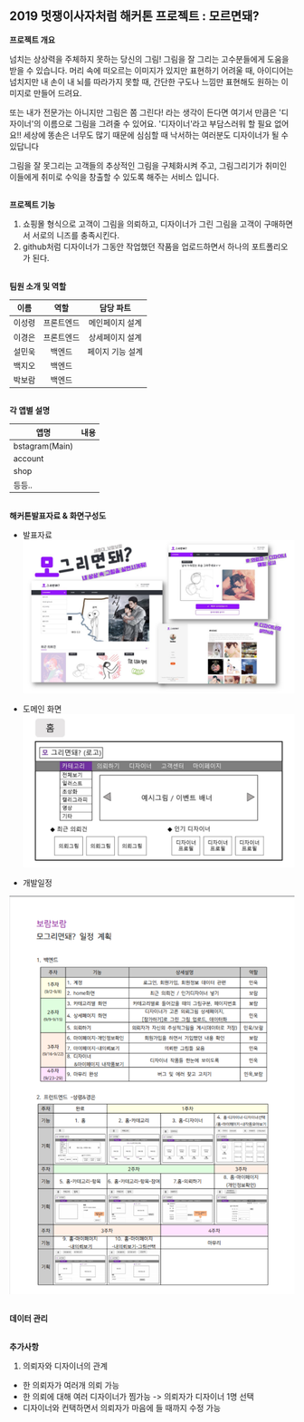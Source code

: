

## 2019 멋쟁이사자처럼 해커톤 프로젝트 : 모르면돼?


<STRONG>프로젝트 개요</STRONG>


 넘치는 상상력을 주체하지 못하는 당신의 그림! 그림을 잘 그리는 고수분들에게 도움을 받을 수 있습니다. 머리 속에 떠오르는 이미지가 있지만 표현하기 어려울 때, 아이디어는 넘치지만 내 손이 내 뇌를 따라가지 못할 때, 간단한 구도나 느낌만 표현해도 원하는 이미지로 만들어 드려요.

또는 내가 전문가는 아니지만 그림은 쫌 그린다! 라는 생각이 든다면 여기서 만큼은 '디자이너'의 이름으로 그림을 그려줄 수 있어요. '디자이너'라고 부담스러워 할 필요 없어요!! 세상에 똥손은 너무도 많기 때문에 심심할 때 낙서하는 여러분도 디자이너가 될 수 있답니다

그림을 잘 못그리는 고객들의 추상적인 그림을 구체화시켜 주고, 그림그리기가 취미인 이들에게 취미로 수익을 창출할 수 있도록 해주는 서비스 입니다.


##
<STRONG>프로젝트 기능</STRONG>
1. 쇼핑몰 형식으로 고객이 그림을 의뢰하고, 디자이너가 그린 그림을 고객이 구매하면서 서로의 니즈를 충족시킨다.
2.  github처럼 디자이너가 그동안 작업했던 작품을 업로드하면서 하나의 포트폴리오가 된다.

##
<STRONG>팀원 소개 및 역할</STRONG>


| 이름 | 역할 | 담당 파트 |
|---|:---:|:---:|
|이성령|프론트엔드|메인페이지 설계|
|이경은|프론트엔드|상세페이지 설계|
|설민욱|백엔드|페이지 기능 설계|
|백지오|백엔드||
|박보람|백엔드||



##
<STRONG>각  앱별 설명</STRONG>

| 앱명 | 내용 |
|--|:--:|
| bstagram(Main) |  |
| account|  |
| shop |  |
| 등등.. |  |




##
<STRONG>해커톤발표자료 & 화면구성도</STRONG>
* 발표자료
![ex_screenshot](./img/모그리면돼.jpg)

* 도메인 화면
![ex_screenshot](./img/화면기획/보람보람-화면기획/슬라이드1.JPG)

* 개발일정


![ex_screenshot](./img/일정계획표.png)

##
<STRONG>데이터 관리</STRONG>


##
<STRONG>추가사항</STRONG>
1. 의뢰자와 디자이너의 관계
 - 한 의뢰자가 여러개 의뢰 가능
 - 한 의뢰에 대해 여러 디자이너가 찜가능 -> 의뢰자가 디자이너 1명 선택
 - 디자이너와 컨택하면서 의뢰자가 마음에 들 때까지 수정 가능
 
 
  
